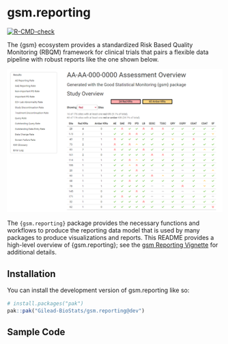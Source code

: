 # gsm.reporting

<!-- badges: start -->
  [![R-CMD-check](https://github.com/Gilead-BioStats/gsm.reporting/actions/workflows/R-CMD-check.yaml/badge.svg)](https://github.com/Gilead-BioStats/gsm.reporting/actions/workflows/R-CMD-check.yaml)
<!-- badges: end -->

The {gsm} ecosystem provides a standardized Risk Based Quality Monitoring (RBQM) framework for clinical trials that pairs a flexible data pipeline with robust reports like the one shown below.  

<center> 
 
![](man/figures/gsm_report_screenshot_1.png)

</center>


The `{gsm.reporting}` package provides the necessary functions and workflows to produce the reporting data model that is used by many packages to produce visualizations and reports.
This README provides a high-level overview of {gsm.reporting}; see the [gsm Reporting Vignette](https://gilead-biostats.github.io/gsm.reporting/gsmReporting.html) for additional details.




## Installation

You can install the development version of gsm.reporting like so:

``` r
# install.packages("pak")
pak::pak("Gilead-BioStats/gsm.reporting@dev")
```

## Sample Code

```r

```
